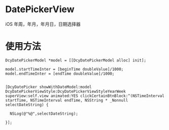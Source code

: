 # DatePickerView
iOS 年周，年月，年月日，日期选择器
# 使用方法
 
    DcyDatePickerModel *model = [[DcyDatePickerModel alloc] init];
   
    model.startTimeInter = [beginTime doubleValue]/1000;
    model.endTimeInter = [endTime doubleValue]/1000;
    
   
    [DcyDatePicker showWithDateModel:model DcyDatePickerViewStyle:DcyDatePickerViewStyleYearWeek superView:self.view animated:YES clickCertainBtnBlock:^(NSTimeInterval startTime, NSTimeInterval endTime, NSString * _Nonnull selectDateString) {
        
      NSLog(@"%@",selectDateString);
        
    }];
